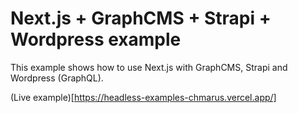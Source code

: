 # Next.js + GraphCMS + Strapi + Wordpress example

This example shows how to use Next.js with GraphCMS, Strapi and Wordpress (GraphQL).

(Live example)[https://headless-examples-chmarus.vercel.app/]
